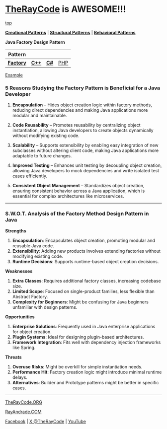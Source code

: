 # [TheRayCode](../../../README.md) is AWESOME!!!

[top](../README.md)

**[Creational Patterns](../README.md)** | **[Structural Patterns](../../Structural/README.md)** | **[Behavioral Patterns](../../Behavioral/README.md)**

**Java Factory Design Pattern**

|Pattern|   |   |   |
|---|---|---|---|
|  [**Factory**](README.md) | [**C++**](../../../CPP/Creational/Factory/README.md) | [**C#**](../../../Csharp/Creational/Factory/README.md) | [PHP](../../../PHP/Creational/Factory/README.md) |

[Example](./Show/README.md)


### **5 Reasons Studying the Factory Pattern is Beneficial for a Java Developer**  

1. **Encapsulation** – Hides object creation logic within factory methods, reducing direct dependencies and making Java applications more modular and maintainable.  

2. **Code Reusability** – Promotes reusability by centralizing object instantiation, allowing Java developers to create objects dynamically without modifying existing code.  

3. **Scalability** – Supports extensibility by enabling easy integration of new subclasses without altering client code, making Java applications more adaptable to future changes.  

4. **Improved Testing** – Enhances unit testing by decoupling object creation, allowing Java developers to mock dependencies and write isolated test cases efficiently.  

5. **Consistent Object Management** – Standardizes object creation, ensuring consistent behavior across a Java application, which is essential for complex architectures like microservices.  

---  


### **S.W.O.T. Analysis of the Factory Method Design Pattern in Java**

**Strengths**  
1. **Encapsulation**: Encapsulates object creation, promoting modular and reusable Java code.  
2. **Extensibility**: Adding new products involves extending factories without modifying existing code.  
3. **Runtime Decisions**: Supports runtime-based object creation decisions.

**Weaknesses**  
1. **Extra Classes**: Requires additional factory classes, increasing codebase size.  
2. **Limited Scope**: Focused on single-product families, less flexible than Abstract Factory.  
3. **Complexity for Beginners**: Might be confusing for Java beginners unfamiliar with design patterns.

**Opportunities**  
1. **Enterprise Solutions**: Frequently used in Java enterprise applications for object creation.  
2. **Plugin Systems**: Ideal for designing plugin-based architectures.  
3. **Framework Integration**: Fits well with dependency injection frameworks like Spring.

**Threats**  
1. **Overuse Risks**: Might be overkill for simple instantiation needs.  
2. **Performance Hit**: Factory creation logic might introduce minimal runtime delays.  
3. **Alternatives**: Builder and Prototype patterns might be better in specific cases.

---


[TheRayCode.ORG](https://www.TheRayCode.org)

[RayAndrade.COM](https://www.RayAndrade.com)

[Facebook](https://www.facebook.com/TheRayCode/) | [X @TheRayCode](https://www.x.com/TheRayCode/) | [YouTube](https://www.youtube.com/TheRayCode/)


